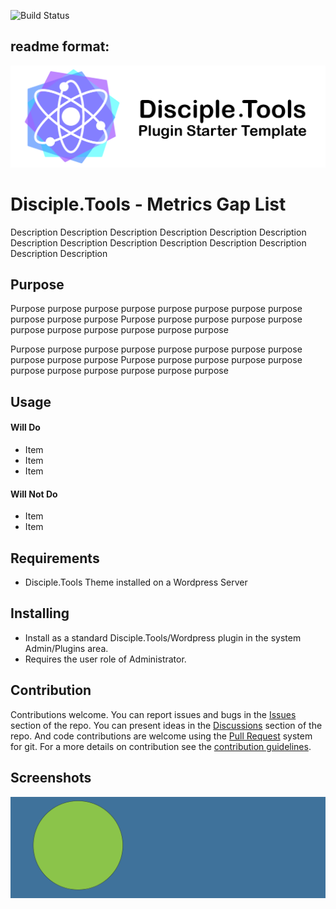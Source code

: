 ![Build Status](https://github.com/cairocoder01/dt-metrics-gap-list/actions/workflows/ci.yml/badge.svg?branch=master)

## readme format:

![Plugin Banner](https://raw.githubusercontent.com/cairocoder01/dt-metrics-gap-list/master/documentation/banner.png)

# Disciple.Tools - Metrics Gap List

Description Description Description Description Description Description Description
Description Description Description Description Description Description Description

## Purpose

Purpose purpose purpose purpose purpose purpose purpose purpose purpose purpose purpose
Purpose purpose purpose purpose purpose purpose purpose purpose purpose purpose purpose

Purpose purpose purpose purpose purpose purpose purpose purpose purpose purpose purpose
Purpose purpose purpose purpose purpose purpose purpose purpose purpose purpose purpose

## Usage

#### Will Do

- Item
- Item
- Item

#### Will Not Do

- Item
- Item

## Requirements

- Disciple.Tools Theme installed on a Wordpress Server

## Installing

- Install as a standard Disciple.Tools/Wordpress plugin in the system Admin/Plugins area.
- Requires the user role of Administrator.

## Contribution

Contributions welcome. You can report issues and bugs in the
[Issues](https://github.com/cairocoder01/dt-metrics-gap-list/issues) section of the repo. You can present ideas
in the [Discussions](https://github.com/cairocoder01/dt-metrics-gap-list/discussions) section of the repo. And
code contributions are welcome using the [Pull Request](https://github.com/cairocoder01/dt-metrics-gap-list/pulls)
system for git. For a more details on contribution see the
[contribution guidelines](https://github.com/cairocoder01/dt-metrics-gap-list/blob/master/CONTRIBUTING.md).


## Screenshots

![screenshot](documentation/community/starter-banners/banner-blue-green.png)
